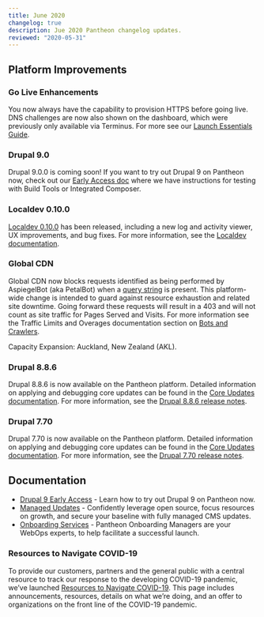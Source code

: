 ```yaml
---
title: June 2020
changelog: true
description: Jue 2020 Pantheon changelog updates.
reviewed: "2020-05-31"
---
```


## Platform Improvements

### Go Live Enhancements

You now always have the capability to provision HTTPS before going live. DNS challenges are now also shown on the dashboard, which were previously only available via Terminus. For more see our [Launch Essentials Guide](/guides/launch).

### Drupal 9.0

Drupal 9.0.0 is coming soon! If you want to try out Drupal 9 on Pantheon now, check out our [Early Access doc](/drupal-9) where we have instructions for testing with Build Tools or Integrated Composer.

<!-- excerpt -->

### Localdev 0.10.0

[Localdev 0.10.0](/localdev#changelog) has been released, including a new log and activity viewer, UX improvements, and bug fixes. For more information, see the [Localdev documentation](/localdev).

### Global CDN

Global CDN now blocks requests identified as being performed by AspiegelBot (aka PetalBot) when a [query string](https://en.wikipedia.org/wiki/Query_string) is present. This platform-wide change is intended to guard against resource exhaustion and related site downtime. Going forward these requests will result in a 403 and will not count as site traffic for Pages Served and Visits. For more information see the Traffic Limits and Overages documentation section on [Bots and Crawlers](/traffic-limits#bots-and-crawlers).

Capacity Expansion: Auckland, New Zealand (AKL).

### Drupal 8.8.6

Drupal 8.8.6 is now available on the Pantheon platform. Detailed information on applying and debugging core updates can be found in the [Core Updates documentation](/core-updates). For more information, see the [Drupal 8.8.6 release notes](https://www.drupal.org/project/drupal/releases/8.8.6).

### Drupal 7.70

Drupal 7.70 is now available on the Pantheon platform. Detailed information on applying and debugging core updates can be found in the [Core Updates documentation](/docs/core-updates). For more information, see the [Drupal 7.70 release notes](https://www.drupal.org/project/drupal/releases/7.70).

## Documentation

- [Drupal 9 Early Access](/drupal-9) -  Learn how to try out Drupal 9 on Pantheon now.
- [Managed Updates](/managed-updates) - Confidently leverage open source, focus resources on growth, and secure your baseline with fully managed CMS updates.
- [Onboarding Services](/onboarding) - Pantheon Onboarding Managers are your WebOps experts, to help facilitate a successful launch.

### Resources to Navigate COVID-19

To provide our customers, partners and the general public with a central resource to track our response to the developing COVID-19 pandemic, we’ve launched [Resources to Navigate COVID-19](https://pantheon.io/resources-navigate-covid-19?docs). This page includes announcements, resources, details on what we’re doing, and an offer to organizations on the front line of the COVID-19 pandemic.
